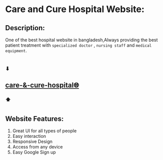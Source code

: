 

# Care and Cure Hospital Website: 


## Description:
One of the best hospital website in bangladesh,Always providing the best patient treatment with `specialized doctor` , `nursing staff` and `medical equipment`.
#
### ⬇
## [care-&-cure-hospital🌐](https://care-n-cure-hospital.web.app/)
### ⬆
#
## Website Features: 
1. Great UI for all types of people
2. Easy interaction
3. Responsive Design
4. Access from any device
5. Easy Google Sign up
